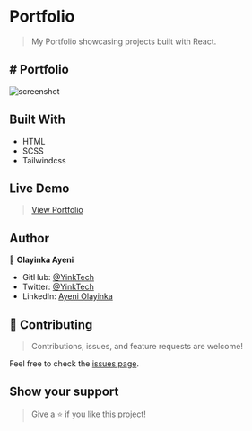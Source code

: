 # Portfolio

> My Portfolio showcasing projects built with React.


## # Portfolio
![screenshot](./assets/HomeScreen.png)

## Built With

- HTML
- SCSS
- Tailwindcss

## Live Demo

> [View Portfolio](https://blueportfolio.vercel.app/)

## Author

👤 **Olayinka Ayeni**

- GitHub: [@YinkTech](https://github.com/yinktech)
- Twitter: [@YinkTech](https://twitter.com/yink_tech)
- LinkedIn: [Ayeni Olayinka](https://www.linkedin.com/in/yinktech/)

## 🤝 Contributing
> Contributions, issues, and feature requests are welcome!

Feel free to check the [issues page](https://github.com/YinkTech/portfolio/issues).

## Show your support

> Give a ⭐️ if you like this project!
